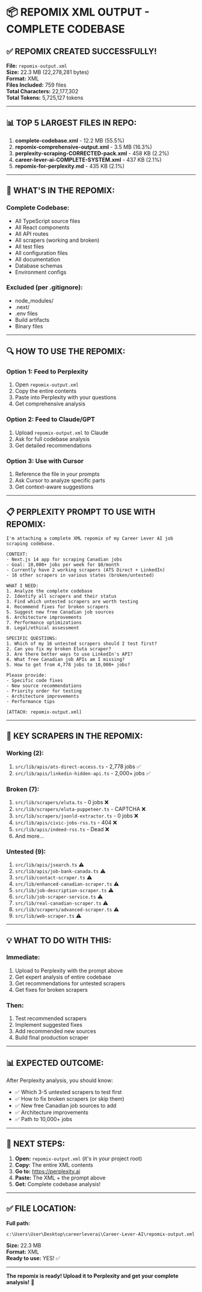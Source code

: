 # 📦 REPOMIX XML OUTPUT - COMPLETE CODEBASE

## ✅ REPOMIX CREATED SUCCESSFULLY!

**File:** `repomix-output.xml`  
**Size:** 22.3 MB (22,278,281 bytes)  
**Format:** XML  
**Files Included:** 759 files  
**Total Characters:** 22,177,302  
**Total Tokens:** 5,725,127 tokens  

---

## 📊 TOP 5 LARGEST FILES IN REPO:

1. **complete-codebase.xml** - 12.2 MB (55.5%)
2. **repomix-comprehensive-output.xml** - 3.5 MB (16.3%)
3. **perplexity-scraping-CORRECTED-pack.xml** - 458 KB (2.2%)
4. **career-lever-ai-COMPLETE-SYSTEM.xml** - 437 KB (2.1%)
5. **repomix-for-perplexity.md** - 435 KB (2.1%)

---

## 🎯 WHAT'S IN THE REPOMIX:

### **Complete Codebase:**
- All TypeScript source files
- All React components
- All API routes
- All scrapers (working and broken)
- All test files
- All configuration files
- All documentation
- Database schemas
- Environment configs

### **Excluded (per .gitignore):**
- node_modules/
- .next/
- .env files
- Build artifacts
- Binary files

---

## 🔍 HOW TO USE THE REPOMIX:

### **Option 1: Feed to Perplexity**
1. Open `repomix-output.xml`
2. Copy the entire contents
3. Paste into Perplexity with your questions
4. Get comprehensive analysis

### **Option 2: Feed to Claude/GPT**
1. Upload `repomix-output.xml` to Claude
2. Ask for full codebase analysis
3. Get detailed recommendations

### **Option 3: Use with Cursor**
1. Reference the file in your prompts
2. Ask Cursor to analyze specific parts
3. Get context-aware suggestions

---

## 📋 PERPLEXITY PROMPT TO USE WITH REPOMIX:

```
I'm attaching a complete XML repomix of my Career Lever AI job scraping codebase.

CONTEXT:
- Next.js 14 app for scraping Canadian jobs
- Goal: 10,000+ jobs per week for $0/month
- Currently have 2 working scrapers (ATS Direct + LinkedIn)
- 16 other scrapers in various states (broken/untested)

WHAT I NEED:
1. Analyze the complete codebase
2. Identify all scrapers and their status
3. Find which untested scrapers are worth testing
4. Recommend fixes for broken scrapers
5. Suggest new free Canadian job sources
6. Architecture improvements
7. Performance optimizations
8. Legal/ethical assessment

SPECIFIC QUESTIONS:
1. Which of my 16 untested scrapers should I test first?
2. Can you fix my broken Eluta scraper?
3. Are there better ways to use LinkedIn's API?
4. What free Canadian job APIs am I missing?
5. How to get from 4,778 jobs to 10,000+ jobs?

Please provide:
- Specific code fixes
- New source recommendations
- Priority order for testing
- Architecture improvements
- Performance tips

[ATTACH: repomix-output.xml]
```

---

## 🎯 KEY SCRAPERS IN THE REPOMIX:

### **Working (2):**
1. `src/lib/apis/ats-direct-access.ts` - 2,778 jobs ✅
2. `src/lib/apis/linkedin-hidden-api.ts` - 2,000+ jobs ✅

### **Broken (7):**
1. `src/lib/scrapers/eluta.ts` - 0 jobs ❌
2. `src/lib/scrapers/eluta-puppeteer.ts` - CAPTCHA ❌
3. `src/lib/scrapers/jsonld-extractor.ts` - 0 jobs ❌
4. `src/lib/apis/civic-jobs-rss.ts` - 404 ❌
5. `src/lib/apis/indeed-rss.ts` - Dead ❌
6. And more...

### **Untested (9):**
1. `src/lib/apis/jsearch.ts` ⚠️
2. `src/lib/apis/job-bank-canada.ts` ⚠️
3. `src/lib/contact-scraper.ts` ⚠️
4. `src/lib/enhanced-canadian-scraper.ts` ⚠️
5. `src/lib/job-description-scraper.ts` ⚠️
6. `src/lib/job-scraper-service.ts` ⚠️
7. `src/lib/real-canadian-scraper.ts` ⚠️
8. `src/lib/scrapers/advanced-scraper.ts` ⚠️
9. `src/lib/web-scraper.ts` ⚠️

---

## 💡 WHAT TO DO WITH THIS:

### **Immediate:**
1. Upload to Perplexity with the prompt above
2. Get expert analysis of entire codebase
3. Get recommendations for untested scrapers
4. Get fixes for broken scrapers

### **Then:**
1. Test recommended scrapers
2. Implement suggested fixes
3. Add recommended new sources
4. Build final production scraper

---

## 📊 EXPECTED OUTCOME:

After Perplexity analysis, you should know:
- ✅ Which 3-5 untested scrapers to test first
- ✅ How to fix broken scrapers (or skip them)
- ✅ New free Canadian job sources to add
- ✅ Architecture improvements
- ✅ Path to 10,000+ jobs

---

## 🚀 NEXT STEPS:

1. **Open:** `repomix-output.xml` (it's in your project root)
2. **Copy:** The entire XML contents
3. **Go to:** https://perplexity.ai
4. **Paste:** The XML + the prompt above
5. **Get:** Complete codebase analysis!

---

## ✅ FILE LOCATION:

**Full path:**
```
c:\Users\User\Desktop\careerleverai\Career-Lever-AI\repomix-output.xml
```

**Size:** 22.3 MB  
**Format:** XML  
**Ready to use:** YES! ✅

---

**The repomix is ready! Upload it to Perplexity and get your complete analysis!** 🎉
